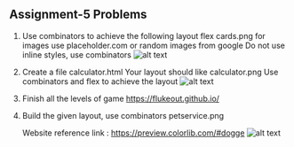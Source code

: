 ## Assignment-5 Problems

1. Use combinators to achieve the following layout flex cards.png
   for images use placeholder.com or random images from google
   Do not use inline styles, use combinators
   ![alt text](flexcards.png)
2. Create a file calculator.html
   Your layout should like calculator.png
   Use combinators and flex to achieve the layout
   ![alt text](image.png)
3. Finish all the levels of game https://flukeout.github.io/
4. Build the given layout, use combinators
   petservice.png

   Website reference link : https://preview.colorlib.com/#dogge
   ![alt text](petservice.png)
